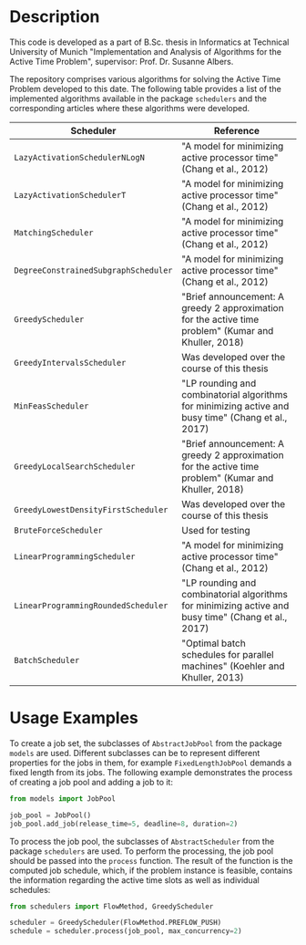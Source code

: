 # Description

This code is developed as a part of B.Sc. thesis in Informatics at Technical University of Munich "Implementation and
Analysis of Algorithms for the Active Time Problem", supervisor: Prof. Dr. Susanne Albers.

The repository comprises various algorithms for solving the Active Time Problem developed to this date. The following
table provides a list of the implemented algorithms available in the package `schedulers` and the corresponding
articles where these algorithms were developed.

| Scheduler                            | Reference                                                                                            |
|--------------------------------------|------------------------------------------------------------------------------------------------------|
| `LazyActivationSchedulerNLogN`       | "A model for minimizing active processor time" (Chang et al., 2012)                                  |
| `LazyActivationSchedulerT`           | "A model for minimizing active processor time" (Chang et al., 2012)                                  |
| `MatchingScheduler`                  | "A model for minimizing active processor time" (Chang et al., 2012)                                  |
| `DegreeConstrainedSubgraphScheduler` | "A model for minimizing active processor time" (Chang et al., 2012)                                  |
| `GreedyScheduler`                    | "Brief announcement: A greedy 2 approximation for the active time problem" (Kumar and Khuller, 2018) |
| `GreedyIntervalsScheduler`           | Was developed over the course of this thesis                                                         |
| `MinFeasScheduler`                   | "LP rounding and combinatorial algorithms for minimizing active and busy time" (Chang et al., 2017)  |
| `GreedyLocalSearchScheduler`         | "Brief announcement: A greedy 2 approximation for the active time problem" (Kumar and Khuller, 2018) |
| `GreedyLowestDensityFirstScheduler`  | Was developed over the course of this thesis                                                         |
| `BruteForceScheduler`                | Used for testing                                                                                     |
| `LinearProgrammingScheduler`         | "A model for minimizing active processor time" (Chang et al., 2012)                                  |
| `LinearProgrammingRoundedScheduler`  | "LP rounding and combinatorial algorithms for minimizing active and busy time" (Chang et al., 2017)  |
| `BatchScheduler`                     | "Optimal batch schedules for parallel machines" (Koehler and Khuller, 2013)                          |

# Usage Examples

To create a job set, the subclasses of `AbstractJobPool` from the package `models` are used. Different subclasses can be
to represent different properties for the jobs in them, for example `FixedLengthJobPool` demands a fixed length from its
jobs. The following example demonstrates the process of creating a job pool and adding a job to it:

```python
from models import JobPool

job_pool = JobPool()
job_pool.add_job(release_time=5, deadline=8, duration=2)
```

To process the job pool, the subclasses of `AbstractScheduler` from the package `schedulers` are used. To perform the
processing, the job pool should be passed into the `process` function. The result of the function is the computed job
schedule, which, if the problem instance is feasible, contains the information regarding the active time slots as well as
individual schedules:

```python
from schedulers import FlowMethod, GreedyScheduler

scheduler = GreedyScheduler(FlowMethod.PREFLOW_PUSH)
schedule = scheduler.process(job_pool, max_concurrency=2)
```
